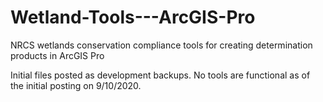 # Wetland-Tools---ArcGIS-Pro
NRCS wetlands conservation compliance tools for creating determination products in ArcGIS Pro

Initial files posted as development backups. No tools are functional as of the initial posting on 9/10/2020.

